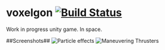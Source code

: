 voxelgon [![Build Status](https://travis-ci.org/Voxelgon/Voxelgon.png?branch=Develop)](https://travis-ci.org/Voxelgon/Voxelgon)
========
Work in progress unity game. In space. 

##Screenshots##
![Particle effects](https://raw.github.com/Voxelgon/Voxelgon/Develop/Screenshots/Screenshot1.png)
![Maneuvering Thrusters](https://raw.github.com/Voxelgon/Voxelgon/Develop/Screenshots/Screenshot2-Thrusters.png)
